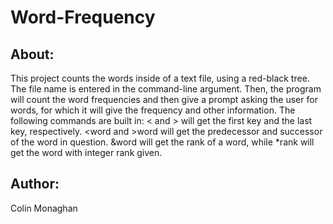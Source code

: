 # Word-Frequency
## About:
This project counts the words inside of a text file, using a red-black tree. The file name is entered in the command-line argument. Then, the program will count the word frequencies and then give a prompt asking the user for words, for which it will give the frequency and other information. The following commands are built in: &lt; and > will get the first key and the last key, respectively. &lt;word and >word will get the predecessor and successor of the word in question. &amp;word will get the rank of a word, while *rank will get the word with integer rank given.

## Author:
Colin Monaghan
